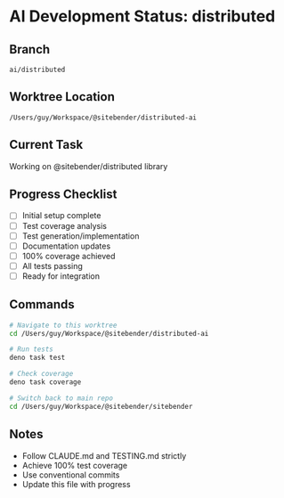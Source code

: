 # AI Development Status: distributed

## Branch

`ai/distributed`

## Worktree Location

`/Users/guy/Workspace/@sitebender/distributed-ai`

## Current Task

Working on @sitebender/distributed library

## Progress Checklist

- [ ] Initial setup complete
- [ ] Test coverage analysis
- [ ] Test generation/implementation
- [ ] Documentation updates
- [ ] 100% coverage achieved
- [ ] All tests passing
- [ ] Ready for integration

## Commands

```bash
# Navigate to this worktree
cd /Users/guy/Workspace/@sitebender/distributed-ai

# Run tests
deno task test

# Check coverage
deno task coverage

# Switch back to main repo
cd /Users/guy/Workspace/@sitebender/sitebender
```

## Notes

- Follow CLAUDE.md and TESTING.md strictly
- Achieve 100% test coverage
- Use conventional commits
- Update this file with progress
